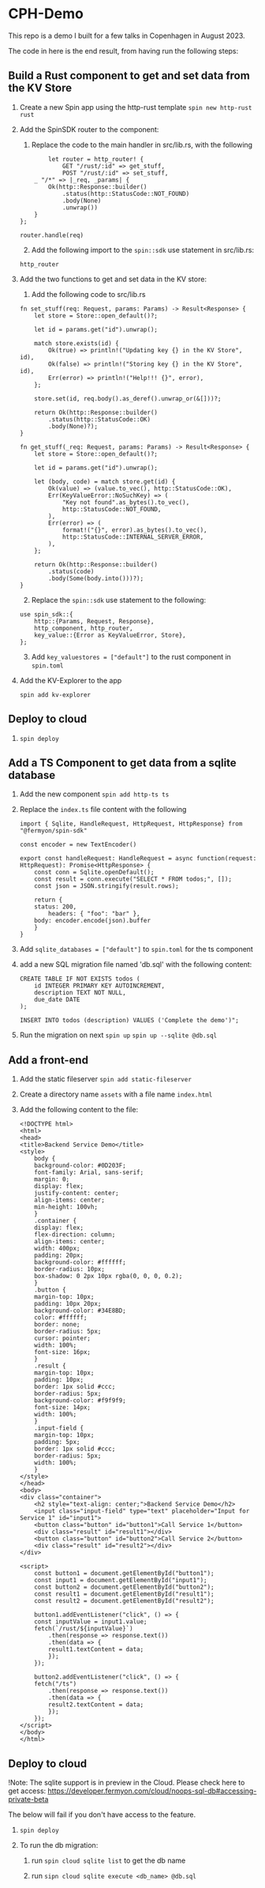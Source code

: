 # CPH-Demo

This repo is a demo I built for a few talks in Copenhagen in August 2023.

The code in here is the end result, from having run the following steps:

## Build a Rust component to get and set data from the KV Store

1. Create a new Spin app using the http-rust template
    `spin new http-rust rust`

2. Add the SpinSDK router to the component:
    
    1. Replace the code to the main handler in src/lib.rs, with the following
    ```
    		let router = http_router! {
				GET "/rust/:id" => get_stuff,        
				POST "/rust/:id" => set_stuff,
        _ "/*" => |_req, _params| {
            Ok(http::Response::builder()
                .status(http::StatusCode::NOT_FOUND)
                .body(None)
                .unwrap())
        }
    };

    router.handle(req)
    ```

    2. Add the following import to the `spin::sdk` use statement in src/lib.rs:
    ```
    http_router
    ```
3. Add the two functions to get and set data in the KV store:

    1. Add the following code to src/lib.rs
    ```
    fn set_stuff(req: Request, params: Params) -> Result<Response> {
        let store = Store::open_default()?;

        let id = params.get("id").unwrap();

        match store.exists(id) {
            Ok(true) => println!("Updating key {} in the KV Store", id),
            Ok(false) => println!("Storing key {} in the KV Store", id),
            Err(error) => println!("Help!!! {}", error),
        };

        store.set(id, req.body().as_deref().unwrap_or(&[]))?;

        return Ok(http::Response::builder()
            .status(http::StatusCode::OK)
            .body(None)?);
    }

    fn get_stuff(_req: Request, params: Params) -> Result<Response> {
        let store = Store::open_default()?;

        let id = params.get("id").unwrap();

        let (body, code) = match store.get(id) {
            Ok(value) => (value.to_vec(), http::StatusCode::OK),
            Err(KeyValueError::NoSuchKey) => (
                "Key not found".as_bytes().to_vec(),
                http::StatusCode::NOT_FOUND,
            ),
            Err(error) => (
                format!("{}", error).as_bytes().to_vec(),
                http::StatusCode::INTERNAL_SERVER_ERROR,
            ),
        };

        return Ok(http::Response::builder()
            .status(code)
            .body(Some(body.into()))?);
    }
    ```

    2. Replace the `spin::sdk` use statement to the following:
    ```
    use spin_sdk::{
        http::{Params, Request, Response},
        http_component, http_router,
        key_value::{Error as KeyValueError, Store},
    };
    ```

    3. Add `key_valuestores = ["default"]` to the rust component in `spin.toml`

4. Add the KV-Explorer to the app

    `spin add kv-explorer`

## Deploy to cloud

1. `spin deploy`

## Add a TS Component to get data from a sqlite database

1. Add the new component `spin add http-ts ts`

2. Replace the `index.ts` file content with the following

    ```
    import { Sqlite, HandleRequest, HttpRequest, HttpResponse} from "@fermyon/spin-sdk"

    const encoder = new TextEncoder()

    export const handleRequest: HandleRequest = async function(request: HttpRequest): Promise<HttpResponse> {
        const conn = Sqlite.openDefault();
        const result = conn.execute("SELECT * FROM todos;", []);
        const json = JSON.stringify(result.rows);

        return {
        status: 200,
            headers: { "foo": "bar" },
        body: encoder.encode(json).buffer
        }
    }
    ```
3. Add `sqlite_databases = ["default"]` to `spin.toml` for the ts component

4. add a new SQL migration file named 'db.sql' with the following content:

    ```
    CREATE TABLE IF NOT EXISTS todos (
        id INTEGER PRIMARY KEY AUTOINCREMENT,
        description TEXT NOT NULL,
        due_date DATE
    );

    INSERT INTO todos (description) VALUES ('Complete the demo')";
    ```

5. Run the migration on next `spin up`
    `spin up --sqlite @db.sql`

## Add a front-end

1. Add the static fileserver `spin add static-fileserver`

2. Create a directory name `assets` with a file name `index.html`

3. Add the following content to the file:
    ```
    <!DOCTYPE html>
    <html>
    <head>
    <title>Backend Service Demo</title>
    <style>
        body {
        background-color: #0D203F;
        font-family: Arial, sans-serif;
        margin: 0;
        display: flex;
        justify-content: center;
        align-items: center;
        min-height: 100vh;
        }
        .container {
        display: flex;
        flex-direction: column;
        align-items: center;
        width: 400px;
        padding: 20px;
        background-color: #ffffff;
        border-radius: 10px;
        box-shadow: 0 2px 10px rgba(0, 0, 0, 0.2);
        }
        .button {
        margin-top: 10px;
        padding: 10px 20px;
        background-color: #34E8BD;
        color: #ffffff;
        border: none;
        border-radius: 5px;
        cursor: pointer;
        width: 100%;
        font-size: 16px;
        }
        .result {
        margin-top: 10px;
        padding: 10px;
        border: 1px solid #ccc;
        border-radius: 5px;
        background-color: #f9f9f9;
        font-size: 14px;
        width: 100%;
        }
        .input-field {
        margin-top: 10px;
        padding: 5px;
        border: 1px solid #ccc;
        border-radius: 5px;
        width: 100%;
        }
    </style>
    </head>
    <body>
    <div class="container">
        <h2 style="text-align: center;">Backend Service Demo</h2>
        <input class="input-field" type="text" placeholder="Input for Service 1" id="input1">
        <button class="button" id="button1">Call Service 1</button>
        <div class="result" id="result1"></div>
        <button class="button" id="button2">Call Service 2</button>
        <div class="result" id="result2"></div>
    </div>

    <script>
        const button1 = document.getElementById("button1");
        const input1 = document.getElementById("input1");
        const button2 = document.getElementById("button2");
        const result1 = document.getElementById("result1");
        const result2 = document.getElementById("result2");

        button1.addEventListener("click", () => {
        const inputValue = input1.value;
        fetch(`/rust/${inputValue}`)
            .then(response => response.text())
            .then(data => {
            result1.textContent = data;
            });
        });

        button2.addEventListener("click", () => {
        fetch("/ts")
            .then(response => response.text())
            .then(data => {
            result2.textContent = data;
            });
        });
    </script>
    </body>
    </html>
    ```

## Deploy to cloud

!Note: The sqlite support is in preview in the Cloud. Please check here to get access: https://developer.fermyon.com/cloud/noops-sql-db#accessing-private-beta

The below will fail if you don't have access to the feature.

1. `spin deploy`

2. To run the db migration:

    1. run `spin cloud sqlite list` to get the db name

    2. run `sipn cloud sqlite execute <db_name> @db.sql`
